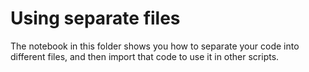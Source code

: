 # Using separate files

The notebook in this folder shows you how to separate your code into different files, and then import that code to use it in other scripts.
